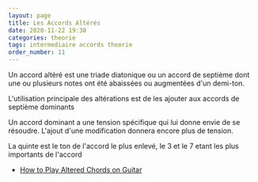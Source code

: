 ```yaml
---
layout: page
title: Les Accords Altérés
date: 2020-11-22 19:30
categories: theorie
tags: intermediaire accords theorie
order_number: 11
---
```


Un accord altéré est une triade diatonique ou un accord de septième dont une ou plusieurs notes ont été abaissées ou augmentées d'un demi-ton.

L'utilisation principale des altérations est de les ajouter aux accords de septième dominants

Un accord dominant a une tension spécifique qui lui donne envie de se résoudre. L'ajout d'une modification donnera encore plus de tension.

La quinte est le ton de l'accord le plus enlevé, le 3 et le 7 etant les plus importants de l'accord

* [How to Play Altered Chords on Guitar](https://music.tutsplus.com/tutorials/how-to-play-altered-chords-on-guitar--cms-19796)
